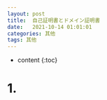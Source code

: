 ```yaml
---
layout: post
title:  自己証明書とドメイン証明書               
date:   2021-10-14 01:01:01
categories: 其他
tags: 其他
---
```

* content
{:toc}

# 1. 

